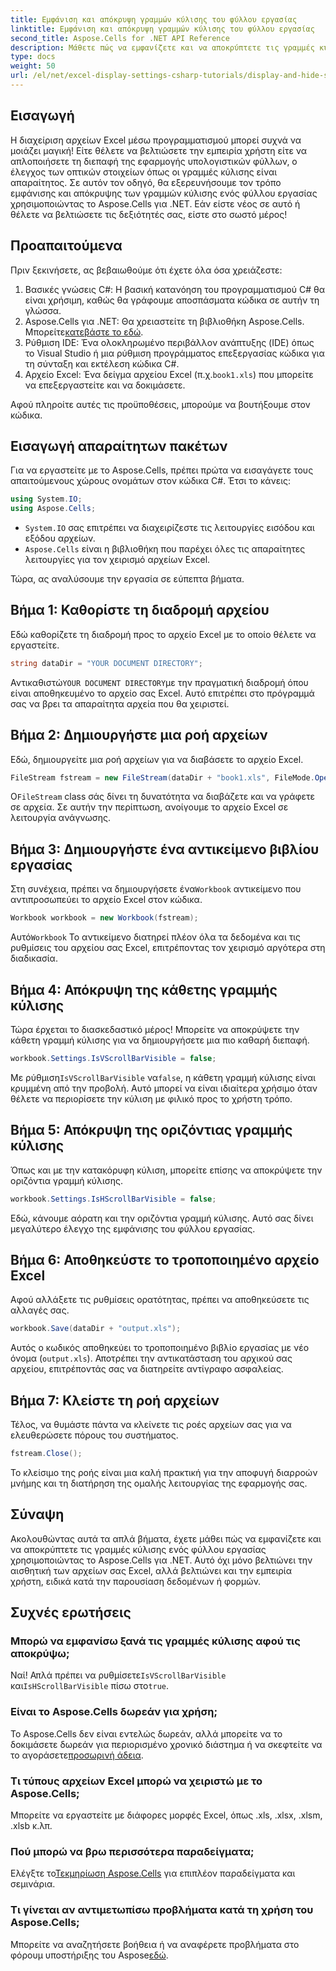 ```yaml
---
title: Εμφάνιση και απόκρυψη γραμμών κύλισης του φύλλου εργασίας
linktitle: Εμφάνιση και απόκρυψη γραμμών κύλισης του φύλλου εργασίας
second_title: Aspose.Cells for .NET API Reference
description: Μάθετε πώς να εμφανίζετε και να αποκρύπτετε τις γραμμές κύλισης σε φύλλα εργασίας του Excel χρησιμοποιώντας το Aspose.Cells για .NET με αυτό το λεπτομερές, εύκολο στην παρακολούθηση σεμινάριο.
type: docs
weight: 50
url: /el/net/excel-display-settings-csharp-tutorials/display-and-hide-scroll-bars-of-worksheet/
---
```

## Εισαγωγή

Η διαχείριση αρχείων Excel μέσω προγραμματισμού μπορεί συχνά να μοιάζει μαγική! Είτε θέλετε να βελτιώσετε την εμπειρία χρήστη είτε να απλοποιήσετε τη διεπαφή της εφαρμογής υπολογιστικών φύλλων, ο έλεγχος των οπτικών στοιχείων όπως οι γραμμές κύλισης είναι απαραίτητος. Σε αυτόν τον οδηγό, θα εξερευνήσουμε τον τρόπο εμφάνισης και απόκρυψης των γραμμών κύλισης ενός φύλλου εργασίας χρησιμοποιώντας το Aspose.Cells για .NET. Εάν είστε νέος σε αυτό ή θέλετε να βελτιώσετε τις δεξιότητές σας, είστε στο σωστό μέρος!

## Προαπαιτούμενα

Πριν ξεκινήσετε, ας βεβαιωθούμε ότι έχετε όλα όσα χρειάζεστε:

1. Βασικές γνώσεις C#: Η βασική κατανόηση του προγραμματισμού C# θα είναι χρήσιμη, καθώς θα γράφουμε αποσπάσματα κώδικα σε αυτήν τη γλώσσα.
2.  Aspose.Cells για .NET: Θα χρειαστείτε τη βιβλιοθήκη Aspose.Cells. Μπορείτε[κατεβάστε το εδώ](https://releases.aspose.com/cells/net/).
3. Ρύθμιση IDE: Ένα ολοκληρωμένο περιβάλλον ανάπτυξης (IDE) όπως το Visual Studio ή μια ρύθμιση προγράμματος επεξεργασίας κώδικα για τη σύνταξη και εκτέλεση κώδικα C#.
4.  Αρχείο Excel: Ένα δείγμα αρχείου Excel (π.χ.`book1.xls`) που μπορείτε να επεξεργαστείτε και να δοκιμάσετε.

Αφού πληροίτε αυτές τις προϋποθέσεις, μπορούμε να βουτήξουμε στον κώδικα.

## Εισαγωγή απαραίτητων πακέτων

Για να εργαστείτε με το Aspose.Cells, πρέπει πρώτα να εισαγάγετε τους απαιτούμενους χώρους ονομάτων στον κώδικα C#. Έτσι το κάνεις:

```csharp
using System.IO;
using Aspose.Cells;
```

- `System.IO` σας επιτρέπει να διαχειρίζεστε τις λειτουργίες εισόδου και εξόδου αρχείων.
- `Aspose.Cells` είναι η βιβλιοθήκη που παρέχει όλες τις απαραίτητες λειτουργίες για τον χειρισμό αρχείων Excel.

Τώρα, ας αναλύσουμε την εργασία σε εύπεπτα βήματα.

## Βήμα 1: Καθορίστε τη διαδρομή αρχείου

Εδώ καθορίζετε τη διαδρομή προς το αρχείο Excel με το οποίο θέλετε να εργαστείτε.


```csharp
string dataDir = "YOUR DOCUMENT DIRECTORY";
```
  
 Αντικαθιστώ`YOUR DOCUMENT DIRECTORY`με την πραγματική διαδρομή όπου είναι αποθηκευμένο το αρχείο σας Excel. Αυτό επιτρέπει στο πρόγραμμά σας να βρει τα απαραίτητα αρχεία που θα χειριστεί.

## Βήμα 2: Δημιουργήστε μια ροή αρχείων

Εδώ, δημιουργείτε μια ροή αρχείων για να διαβάσετε το αρχείο Excel.


```csharp
FileStream fstream = new FileStream(dataDir + "book1.xls", FileMode.Open);
```
  
 Ο`FileStream` class σάς δίνει τη δυνατότητα να διαβάζετε και να γράφετε σε αρχεία. Σε αυτήν την περίπτωση, ανοίγουμε το αρχείο Excel σε λειτουργία ανάγνωσης.

## Βήμα 3: Δημιουργήστε ένα αντικείμενο βιβλίου εργασίας

 Στη συνέχεια, πρέπει να δημιουργήσετε ένα`Workbook` αντικείμενο που αντιπροσωπεύει το αρχείο Excel στον κώδικα.


```csharp
Workbook workbook = new Workbook(fstream);
```
  
 Αυτό`Workbook` Το αντικείμενο διατηρεί πλέον όλα τα δεδομένα και τις ρυθμίσεις του αρχείου σας Excel, επιτρέποντας τον χειρισμό αργότερα στη διαδικασία.

## Βήμα 4: Απόκρυψη της κάθετης γραμμής κύλισης

Τώρα έρχεται το διασκεδαστικό μέρος! Μπορείτε να αποκρύψετε την κάθετη γραμμή κύλισης για να δημιουργήσετε μια πιο καθαρή διεπαφή.


```csharp
workbook.Settings.IsVScrollBarVisible = false;
```
  
 Με ρύθμιση`IsVScrollBarVisible` να`false`, η κάθετη γραμμή κύλισης είναι κρυμμένη από την προβολή. Αυτό μπορεί να είναι ιδιαίτερα χρήσιμο όταν θέλετε να περιορίσετε την κύλιση με φιλικό προς το χρήστη τρόπο.

## Βήμα 5: Απόκρυψη της οριζόντιας γραμμής κύλισης

Όπως και με την κατακόρυφη κύλιση, μπορείτε επίσης να αποκρύψετε την οριζόντια γραμμή κύλισης.


```csharp
workbook.Settings.IsHScrollBarVisible = false;
```
  
Εδώ, κάνουμε αόρατη και την οριζόντια γραμμή κύλισης. Αυτό σας δίνει μεγαλύτερο έλεγχο της εμφάνισης του φύλλου εργασίας.

## Βήμα 6: Αποθηκεύστε το τροποποιημένο αρχείο Excel

Αφού αλλάξετε τις ρυθμίσεις ορατότητας, πρέπει να αποθηκεύσετε τις αλλαγές σας. 


```csharp
workbook.Save(dataDir + "output.xls");
```
  
Αυτός ο κωδικός αποθηκεύει το τροποποιημένο βιβλίο εργασίας με νέο όνομα (`output.xls`). Αποτρέπει την αντικατάσταση του αρχικού σας αρχείου, επιτρέποντάς σας να διατηρείτε αντίγραφο ασφαλείας.

## Βήμα 7: Κλείστε τη ροή αρχείων

Τέλος, να θυμάστε πάντα να κλείνετε τις ροές αρχείων σας για να ελευθερώσετε πόρους του συστήματος.


```csharp
fstream.Close();
```
  
Το κλείσιμο της ροής είναι μια καλή πρακτική για την αποφυγή διαρροών μνήμης και τη διατήρηση της ομαλής λειτουργίας της εφαρμογής σας.

## Σύναψη

Ακολουθώντας αυτά τα απλά βήματα, έχετε μάθει πώς να εμφανίζετε και να αποκρύπτετε τις γραμμές κύλισης ενός φύλλου εργασίας χρησιμοποιώντας το Aspose.Cells για .NET. Αυτό όχι μόνο βελτιώνει την αισθητική των αρχείων σας Excel, αλλά βελτιώνει και την εμπειρία χρήστη, ειδικά κατά την παρουσίαση δεδομένων ή φορμών. 

## Συχνές ερωτήσεις

### Μπορώ να εμφανίσω ξανά τις γραμμές κύλισης αφού τις αποκρύψω;  
 Ναί! Απλά πρέπει να ρυθμίσετε`IsVScrollBarVisible` και`IsHScrollBarVisible` πίσω στο`true`.

### Είναι το Aspose.Cells δωρεάν για χρήση;  
Το Aspose.Cells δεν είναι εντελώς δωρεάν, αλλά μπορείτε να το δοκιμάσετε δωρεάν για περιορισμένο χρονικό διάστημα ή να σκεφτείτε να το αγοράσετε[προσωρινή άδεια](https://purchase.aspose.com/temporary-license/).

### Τι τύπους αρχείων Excel μπορώ να χειριστώ με το Aspose.Cells;  
Μπορείτε να εργαστείτε με διάφορες μορφές Excel, όπως .xls, .xlsx, .xlsm, .xlsb κ.λπ.

### Πού μπορώ να βρω περισσότερα παραδείγματα;  
 Ελέγξτε το[Τεκμηρίωση Aspose.Cells](https://reference.aspose.com/cells/net/) για επιπλέον παραδείγματα και σεμινάρια.

### Τι γίνεται αν αντιμετωπίσω προβλήματα κατά τη χρήση του Aspose.Cells;  
 Μπορείτε να αναζητήσετε βοήθεια ή να αναφέρετε προβλήματα στο φόρουμ υποστήριξης του Aspose[εδώ](https://forum.aspose.com/c/cells/9).